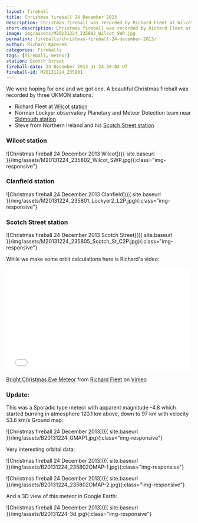 ```yaml
---
layout: fireball
title: Christmas fireball 24 December 2013
description: Christmas fireball was recorded by Richard Fleet at Wilcot and by Norman Lockyer observatory
short-description: Christmas fireball was recorded by Richard Fleet at Wilcot and by Norman Lockyer observatory
image: img/assets/M20131224_235802_Wilcot_SWP.jpg
permalink: fireballs/christmas-fireball-24-december-2013/
author: Richard Kacerek
categories: Fireballs
tags: [fireball, meteor]
station: Scotch Street
fireball-date: 24 December 2013 at 23:58:02 UT
fireball-id: M20131224_235801
---
```


We were hoping for one and we got one. A beautiful Christmas fireball was recorded by three UKMON stations:

 - Richard Fleet at <a href="http://ukmeteornetwork.co.uk/2013/12/station-18-and-19-wilcot-north-west-and-south-west/">Wilcot station</a>
 - Norman Lockyer observatory Planetary and Meteor Detection team near <a href="http://ukmeteornetwork.co.uk/2013/01/station-6-and-7-sidmouth/">Sidmouth station</a>
 - Steve from Northern Ireland and his <a href="http://ukmeteornetwork.co.uk/2013/01/station-11-and-12-scotch-street/">Scotch Street station</a>

### Wilcot station ###

![Christmas fireball 24 December 2013 Wilcot]({{ site.baseurl }}/img/assets/M20131224_235802_Wilcot_SWP.jpg){:class="img-responsive"}

### Clanfield station ###

![Christmas fireball 24 December 2013 Clanfield]({{ site.baseurl }}/img/assets/M20131224_235801_Lockyer2_L2P.jpg){:class="img-responsive"}

### Scotch Street station ###

![Christmas fireball 24 December 2013 Scotch Street]({{ site.baseurl }}/img/assets/M20131224_235805_Scotch_St_C2P.jpg){:class="img-responsive"}

While we make some orbit calculations here is Richard's video:

<iframe src="//player.vimeo.com/video/82672277" height="281" width="500" allowfullscreen="" frameborder="0"></iframe>

<a href="http://vimeo.com/82672277">Bright Christmas Eve Meteor</a> from <a href="http://vimeo.com/user16501581">Richard Fleet</a> on <a href="https://vimeo.com">Vimeo</a>

### Update: ###

This was a Sporadic type meteor with apparent magnitude -4.8 which started burning in atmosphere 120.1 km above, down to 97 km with velocity 53.6 km/s
Ground map:

![Christmas fireball 24 December 2013]({{ site.baseurl }}/img/assets/B20131224_GMAP1.jpg){:class="img-responsive"}

Very interesting orbital data:

![Christmas fireball 24 December 2013]({{ site.baseurl }}/img/assets/B20131224_235802OMAP-1.jpg){:class="img-responsive"}

![Christmas fireball 24 December 2013]({{ site.baseurl }}/img/assets/B20131224_235802OMAP-2.jpg){:class="img-responsive"}

And a 3D view of this meteor in Google Earth:

![Christmas fireball 24 December 2013]({{ site.baseurl }}/img/assets/B20131224-3d.jpg){:class="img-responsive"}

